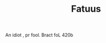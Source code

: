 ---
title: Fatuus
letter: F
permalink: "/definitions/bld-fatuus.html"
body: An idiot , pr fool. Bract foL 420b
published_at: '2018-07-07'
source: Black's Law Dictionary 2nd Ed (1910)
layout: post
---